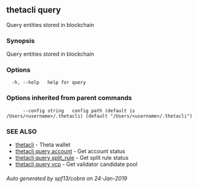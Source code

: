 ## thetacli query

Query entities stored in blockchain

### Synopsis

Query entities stored in blockchain

### Options

```
  -h, --help   help for query
```

### Options inherited from parent commands

```
      --config string   config path (default is /Users/<username>/.thetacli) (default "/Users/<username>/.thetacli")
```

### SEE ALSO

* [thetacli](thetacli.md)	 - Theta wallet
* [thetacli query account](thetacli_query_account.md)	 - Get account status
* [thetacli query split_rule](thetacli_query_split_rule.md)	 - Get split rule status
* [thetacli query vcp](thetacli_query_vcp.md)	 - Get validator candidate pool

###### Auto generated by spf13/cobra on 24-Jan-2019
